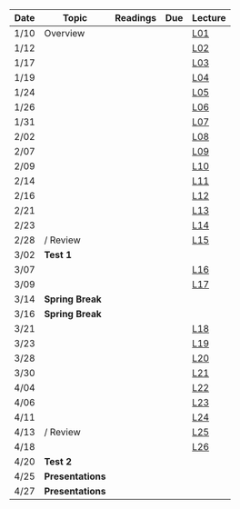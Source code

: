 
| Date  | Topic                      | Readings                      | Due           | Lecture      |
| ----- |----------------------------|-------------------------------|---------------|--------------|
| 1/10  | Overview                   |                               |               |[L01](lec/l01)|
| 1/12  |                            |                               |               |[L02](lec/l02)|
| 1/17  |                            |                               |               |[L03](lec/l03)|
| 1/19  |                            |                               |               |[L04](lec/l04)|
| 1/24  |                            |                               |               |[L05](lec/l05)|
| 1/26  |                            |                               |               |[L06](lec/l06)|
| 1/31  |                            |                               |               |[L07](lec/l07)|
| 2/02  |                            |                               |               |[L08](lec/l08)|
| 2/07  |                            |                               |               |[L09](lec/l09)|
| 2/09  |                            |                               |               |[L10](lec/l10)|
| 2/14  |                            |                               |               |[L11](lec/l11)|
| 2/16  |                            |                               |               |[L12](lec/l12)|
| 2/21  |                            |                               |               |[L13](lec/l13)|
| 2/23  |                            |                               |               |[L14](lec/l14)|
| 2/28  |    / Review                |                               |               |[L15](lec/l15)|
| 3/02  |  **Test 1**                |                               |               |              |
| 3/07  |                            |                               |               |[L16](lec/l16)|
| 3/09  |                            |                               |               |[L17](lec/l17)|
| 3/14  |  **Spring Break**          |                               |               |              |
| 3/16  |  **Spring Break**          |                               |               |              |
| 3/21  |                            |                               |               |[L18](lec/l18)|
| 3/23  |                            |                               |               |[L19](lec/l19)|
| 3/28  |                            |                               |               |[L20](lec/l20)|
| 3/30  |                            |                               |               |[L21](lec/l21)|
| 4/04  |                            |                               |               |[L22](lec/l22)|
| 4/06  |                            |                               |               |[L23](lec/l23)|
| 4/11  |                            |                               |               |[L24](lec/l24)|
| 4/13  |  / Review                  |                               |               |[L25](lec/l25)|
| 4/18  |                            |                               |               |[L26](lec/l26)|
| 4/20  | **Test 2**                 |                               |               |              |
| 4/25  | **Presentations**          |                               |               |              |
| 4/27  | **Presentations**          |                               |               |              |

